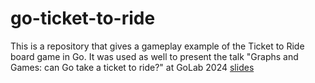 # go-ticket-to-ride

This is a repository that gives a gameplay example of the Ticket to Ride board game in Go.
It was used as well to present the talk "Graphs and Games: can Go take a ticket to ride?" at GoLab 2024
[slides](https://github.com/mcaci/golab24-GraphsNGo-slides)
